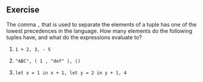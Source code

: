   
## Exercise
  The comma `,` that is used to separate the elements of a tuple has one of the lowest
  precedences in the language.  How many elements do the following tuples have, and what do the
  expressions evaluate to?
  
1. `1 + 2, 3, - 5`
  
  
1. `"ABC", ( 1 , "def" ), ()`
  
  
1. `let x = 1 in x + 1, let y = 2 in y + 1, 4`
  
